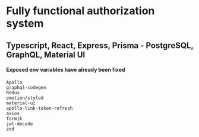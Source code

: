 # Fully functional authorization system
## Typescript, React, Express, Prisma - PostgreSQL, GraphQL, Material UI
#### Exposed env variables have already been fixed

    Apollo
    graphql-codegen
    Redux
    emotion/styled
    material-ui
    apollo-link-token-refresh
    axios
    formik
    jwt-decode
    zod
